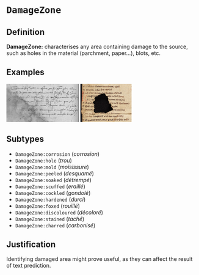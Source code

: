 # `DamageZone`

## Definition

**DamageZone:** characterises any area containing damage to the source, such as holes in the material (parchment, paper…), blots, etc.

## Examples

<img src="BB57.png" height="100px">
<img src="e-codices_Mslitt-0010-1.jpg" height="100px">

## Subtypes

* `DamageZone:corrosion` (_corrosion_)
* `DamageZone:hole` (_trou_)
* `DamageZone:mold` (_moisissure_)
* `DamageZone:peeled` (_desquamé_)
* `DamageZone:soaked` (_détrempé_)
* `DamageZone:scuffed` (_eraillé_)
* `DamageZone:cockled` (_gondolé_)
* `DamageZone:hardened` (_durci_)
* `DamageZone:foxed` (_rouillé_)
* `DamageZone:discoloured` (_décoloré_)
* `DamageZone:stained` (_taché_)
* `DamageZone:charred` (_carbonisé_)
 
## Justification

Identifying damaged area might prove useful, as they can affect the result of text prediction.

